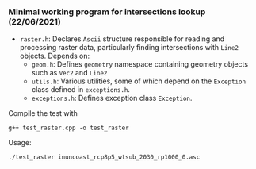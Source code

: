 ### Minimal working program for intersections lookup (22/06/2021)

- `raster.h`: Declares `Ascii` structure responsible for reading and
  processing raster data, particularly finding intersections with
  `Line2` objects. Depends on:
  - `geom.h`: Defines `geometry` namespace containing geometry objects
    such as `Vec2` and `Line2`
  - `utils.h`: Various utilities, some of which depend on the
    `Exception` class defined in `exceptions.h`.
  - `exceptions.h`: Defines exception class `Exception`.
  
Compile the test with

```shell
g++ test_raster.cpp -o test_raster
```

Usage:

```shell
./test_raster inuncoast_rcp8p5_wtsub_2030_rp1000_0.asc
```
